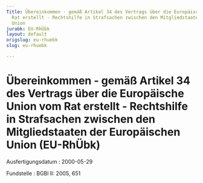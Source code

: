 ```yaml
---
Title: Übereinkommen - gemäß Artikel 34 des Vertrags über die Europäische Union vom
  Rat erstellt - Rechtshilfe in Strafsachen zwischen den Mitgliedstaaten der Europäischen
  Union
jurabk: EU-RhÜbk
layout: default
origslug: eu-rhuebk
slug: eu-rhuebk

---
```


# Übereinkommen - gemäß Artikel 34 des Vertrags über die Europäische Union vom Rat erstellt - Rechtshilfe in Strafsachen zwischen den Mitgliedstaaten der Europäischen Union (EU-RhÜbk)

Ausfertigungsdatum
:   2000-05-29

Fundstelle
:   BGBl II: 2005, 651

